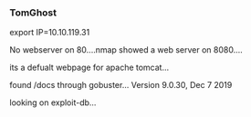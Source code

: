 ### TomGhost ###

export IP=10.10.119.31


No webserver on 80....nmap showed a web server on 8080....

its a defualt webpage for apache tomcat...

found /docs through gobuster...
Version 9.0.30, Dec 7 2019

looking on exploit-db...